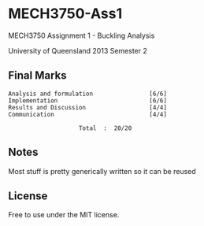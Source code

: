 MECH3750-Ass1
=============

MECH3750 Assignment 1 - Buckling Analysis

University of Queensland 2013 Semester 2 

## Final Marks ##
    Analysis and formulation                [6/6]
    Implementation                          [6/6]
    Results and Discussion                  [4/4]
    Communication                           [4/4]

                        Total  :  20/20

## Notes ##

Most stuff is pretty generically written so it can be reused

## License ##
Free to use under the MIT license.
